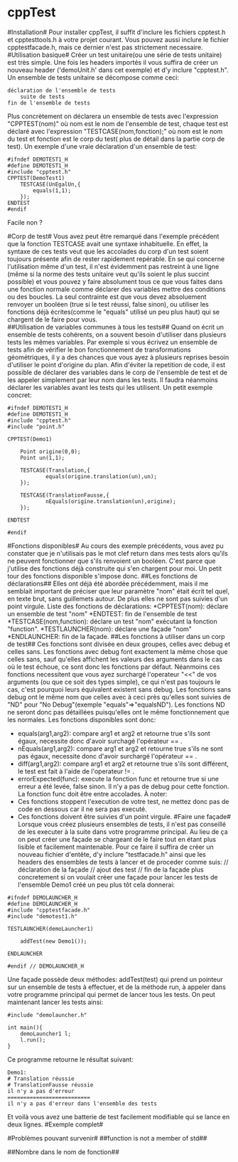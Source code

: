 cppTest
=======
#Installation#
Pour installer cppTest, il suffit d'inclure les fichiers cpptest.h et cpptesttools.h à votre projet courant. Vous pouvez aussi inclure le fichier cpptestfacade.h, mais ce dernier n'est pas strictement necessaire.
#Utilisation basique#
Créer un test unitaire(ou une série de tests unitaire) est très simple. Une fois les headers importés il vous suffira de créer un nouveau header ('demoUnit.h' dans cet exemple) et d'y inclure "cpptest.h".
Un ensemble de tests unitaire se décompose comme ceci:
```
déclaration de l'ensemble de tests
	suite de tests
fin de l'ensemble de tests
```
Plus concrètement on déclarera un ensemble de tests avec l'expression "CPPTEST(nom)" où nom est le nom de l'ensemble de test, chaque test est déclaré avec l'expression "TESTCASE(nom,fonction);" où nom est le nom du test et fonction est le corp du test( plus de détail dans la partie corp de test).
Un exemple d'une vraie déclaration d'un ensemble de test:
```
#ifndef DEMOTEST1_H
#define DEMOTEST1_H
#include "cpptest.h"
CPPTEST(DemoTest1)
	TESTCASE(UnEgalUn,{
		equals(1,1);
	});
ENDTEST
#endif
```
Facile non ?

#Corp de test#
Vous avez peut être remarqué dans l'exemple précédent que la fonction TESTCASE avait une syntaxe inhabituelle. En effet, la syntaxe de ces tests veut que les accolades du corp d'un test soient toujours présente afin de rester rapidement repérable. En se qui concerne l'utilisation même d'un test, il n'est évidemment pas restreint à une ligne (même si la norme des tests unitaire veut qu'ils soient le plus succint possible) et vous pouvez y faire absolument tous ce que vous faites dans une fonction normale comme  déclarer des variables mettre des conditions ou des boucles. La seul contrainte est que vous devez absoluement renvoyer un booléen (true si le test réussi, false sinon), ou utiliser les fonctions déjà écrites(comme le "equals" utilisé un peu plus haut) qui se chargent de le faire pour vous.   
##Utilisation de variables communes à tous les tests##
Quand on écrit un ensemble de tests cohérents, on a souvent besoin d'utiliser dans plusieurs tests les mêmes variables. Par exemple si vous écrivez un ensemble de tests afin de vérifier le bon fonctionnement de transformations géométriques, il y a des chances que vous ayez à plusieurs reprises besoin d'utiliser le point d'origine du plan. Afin d'éviter la repetition de code, il est possible de déclarer des variables dans le corp de l'ensemble de test et de les appeler simplement par leur nom dans les tests. Il faudra néanmoins déclarer les variables avant les tests qui les utilisent. Un petit exemple concret:
```
#ifndef DEMOTEST1_H
#define DEMOTEST1_H
#include "cpptest.h"
#include "point.h"

CPPTEST(Demo1)
	
	Point origine(0,0);
	Point un(1,1);

	TESTCASE(Translation,{
    		equals(origine.translation(un),un);
 	});

	TESTCASE(TranslationFausse,{
    		nEquals(origine.translation(un),origine);
 	});

ENDTEST

#endif 
```

#Fonctions disponibles#
Au cours des exemple précédents, vous avez pu constater que je n'utilisais pas le mot clef return dans mes tests alors qu'ils ne peuvent fonctionner que s'ils renvoient un booléen.
C'est parce que j'utilise des fonctions déjà construite qui s'en chargent pour moi. Un petit tour des fonctions disponible s'impose donc.
##Les fonctions de déclarations##
Elles ont déjà été abordée précédemment, mais il me semblait important de préciser que leur paramètre "nom" était écrit tel quel, en texte brut, sans guillemets autour. De plus elles ne sont pas suivies d'un point virgule.
Liste des fonctions de déclarations:
*CPPTEST(nom): déclare un ensemble de test "nom"
*ENDTEST: fin de l'ensemble de test
*TESTCASE(nom,function): déclare un test "nom" exécutant la fonction "function".
*TESTLAUNCHER(nom): déclare une façade "nom"
*ENDLAUNCHER: fin de la façade.
##Les fonctions à utiliser dans un corp de test##
Ces fonctions sont divisée en deux groupes, celles avec debug et celles sans. Les fonctions avec debug font exactement la même chose que celles sans, sauf qu'elles affichent les valeurs des arguments dans le cas où le test échoue, ce sont donc les fonctions par défaut. Néanmoins ces fonctions necessitent que vous ayez surchargé l'operateur "<<" de vos arguments (ou que ce soit des types simple), ce qui n'est pas toujours le cas, c'est pourquoi leurs équivalent existent sans debug. Les fonctions sans debug ont le même nom que celles avec à ceci près qu'elles sont suivies de "ND" pour "No Debug"(exemple "equals"=>"equalsND").
Les fonctions ND ne seront donc pas détaillées puisqu'elles ont le même fonctionnement que les normales.
Les fonctions disponibles sont donc:
* equals(arg1,arg2): compare arg1 et arg2 et retourne true s'ils sont égaux, necessite donc d'avoir surchagé l'opérateur == .
* nEquals(arg1,arg2): compare arg1 et arg2 et retourne true s'ils ne sont pas égaux, necessite donc d'avoir surchargé l'opérateur == .
* diff(arg1,arg2): compare arg1 et arg2 et retourne true s'ils sont différent, le test est fait à l'aide de l'operateur != .
* errorExpected(func): execute la fonction func et retourne true si une erreur a été levée, false sinon. Il n'y a pas de debug pour cette fonction. La fonction func doit être entre accolades.
À noter: 
* Ces fonctions stoppent l'execution de votre test, ne mettez donc pas de code en dessous car il ne sera pas executé.
* Ces fonctions doivent être suivies d'un point virgule.
#Faire une façade#
Lorsque vous créez plusieurs ensembles de tests, il n'est pas conseillé de les executer à la suite dans votre programme principal. Au lieu de ça on peut créer une façade se chargeant de le faire tout en étant plus lisible et facilement maintenable. Pour ce faire il suffira de créer un nouveau fichier d'entête, d'y inclure "testfacade.h" ainsi que les headers des ensembles de tests à lancer et de proceder comme suis:
// déclaration de la façade
	// ajout des test
// fin de la façade
plus concretement si on voulait créer une façade pour lancer les tests de l'ensemble Demo1 créé un peu plus tôt cela donnerai:
```
#ifndef DEMOLAUNCHER_H
#define DEMOLAUNCHER_H
#include "cpptestfacade.h"
#include "demotest1.h"

TESTLAUNCHER(demoLauncher1)

    addTest(new Demo1());

ENDLAUNCHER

#endif // DEMOLAUNCHER_H
```
Une façade possède deux méthodes: addTest(test) qui prend un pointeur sur un ensemble de tests à effectuer, et de la méthode run, à appeler dans votre programme principal qui permet de lancer tous les tests. 
On peut maintenant lancer les tests ainsi:
```
#include "demolauncher.h"

int main(){
    demoLauncher1 l;
    l.run();
}

```
Ce programme retourne le résultat suivant:
```
Demo1:
# Translation réussie
# TranslationFausse réussie
il n'y a pas d'erreur
==========================
il n'y a pas d'erreur dans l'ensemble des tests
```
Et voilà vous avez une batterie de test facilement modifiable qui se lance en deux lignes. 
#Exemple complet#

#Problèmes pouvant survenir#
##function is not a member of std##

##Nombre dans le nom de fonction##
